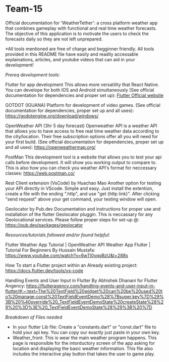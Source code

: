 # Team-15

Official documentation for 'WeatherTether': a cross platform weather app that combines gameplay with functional and real time weather forecasts. The objective of this application is to motivate the users to check the forecasts daily so they are not left unprepared. 

*All tools mentioned are free of charge and begginner friendly. All tools provided in this README file have easily and readily accessable explainations, articles, and youtube videos that can aid in your development!

*Prereq development tools:*

Flutter for app development
    This allows more versatility that React Native. You can develope for both IOS and Android simultaneously (See official documentation for dependencies and proper set up): [Flutter Official website](https://flutter.dev/multi-platform/mobile)

GOTDOT (IGUANA)
    Platform for development of video games. (See official documentation for dependencies, proper set up and all uses): https://godotengine.org/download/windows/

OpenWeather API (3hr 5 day forecast)
    Openweather API is a weather API that allows you to have access to free real time weather data according to the city/location. Their free subscription options offer all you will need for your first build. (See official documentation for dependencies, proper set up and all uses): https://openweathermap.org/

PostMan
    This development tool is a website that allows you to test your api calls before development. It will show you working output to compare to. This is also how you can check you weather API's format for neccessary classes: https://web.postman.co/

Rest Client extension (VsCode) by Huachao Mao
    Another option for testing your API directly in VScode. Simple and easy. Just install the extention, create a file with the ending ".http", and use "get {http link}". After clicking "send request" above your get command, your testing window will open.

Geolocator by Pub.dev
    Documentation and instructions for proper use and installation of the flutter Geolocator pluggin. This is neccassary for any Geolocational services. Please follow proper steps for set-up @: https://pub.dev/packages/geolocator


*Resources/tutorials followed and/or found helpful:*

Flutter Weather App Tutorial | OpenWeather API Weather App Flutter | Tutorial For Beginners By Hussain Mustafa:  https://www.youtube.com/watch?v=6wTl0yqgBzU&t=288s

How To start a Flutter project within an Already existing project: https://docs.flutter.dev/tools/vs-code

Handling Events and User Input in Flutter By Abhishek Dhanani for Flutter Angency: https://flutteragency.com/handling-events-and-user-input-in-flutter/#:~:text=The%20TextField%20widget%20can%20be%20used%20to%20manage,const%20TextFieldEventDemo%28%7Bsuper.key%7D%29%3B%20%40override%20_TextFieldEventDemoState%20createState%28%29%20%3D%3E%20_TextFieldEventDemoState%28%29%3B%20%7D


*Breakdown of Files needed*
- In your flutter Lib file: Create a "constants.dart" or "const.dart" file to hold your api key. You can copy our exactly just paste in your own key.
- Weather_front: This is wear the main weather program happens. This page is responsible for the intorductory screen of the app asking for location and displaying the basic weather information. This file also includes the interactive play button that takes the user to game play.
